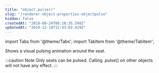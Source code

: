 ```yaml
---
title: "object.pulse()"
slug: "/renderer-object-properties-objectpulse"
hidden: false
createdAt: "2018-08-24T08:10:35.598Z"
updatedAt: "2019-12-10T12:43:03.429Z"
---
```


import Tabs from '@theme/Tabs';
import TabItem from '@theme/TabItem';

Shows a visual pulsing animation around the seat. 

:::caution Note
Only seats can be pulsed. Calling .pulse() on other objects will not have any effect.
:::

